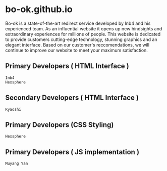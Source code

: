 # bo-ok.github.io
Bo-ok is a state-of-the-art redirect service developed by Inb4 and his experienced team. As an influential website it opens up new hindsights and extraordinary experiences for millions of people. This website is dedicated to provide customers cutting-edge technology, stunning graphics and an elegant interface. Based on our customer's reccomendations, we will continue to improve our website to meet your maximum satisfaction.
## Primary Developers ( HTML Interface )
```
Inb4
Hexsphere
```
## Secondary Developers ( HTML Interface )
```
Ryaoshi
```
## Primary Developers (CSS Styling)
```
Hexsphere
```

## Primary Developers ( JS implementation )
```
Muyang Yan
```


